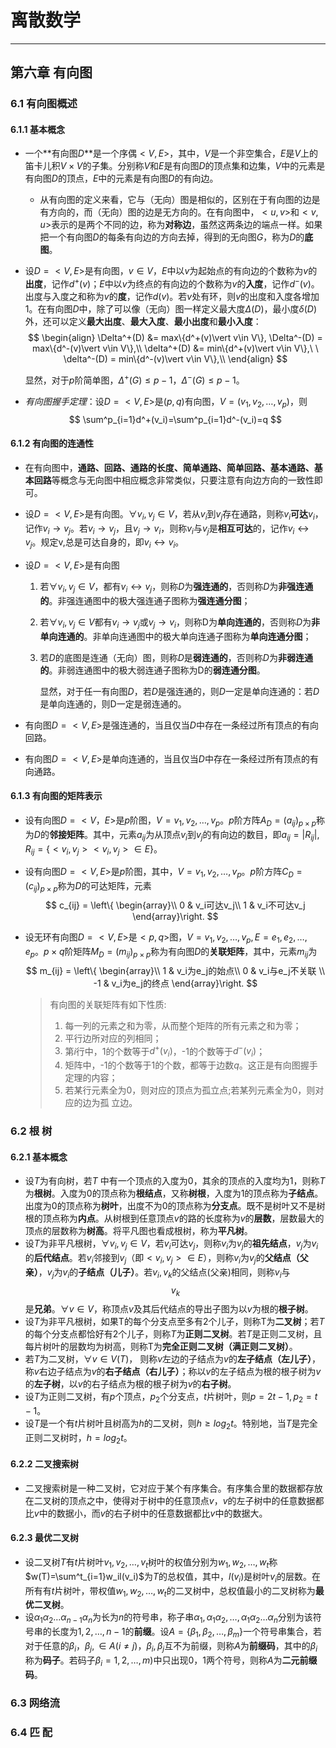# 离散数学

---





## 第六章 有向图

### 6.1 有向图概述

#### 6.1.1 基本概念

- 一个**有向图$D$**是一个序偶$<V, E>$，其中，$V$是一个非空集合，$E$是$V$上的笛卡儿积$V\times V$的子集。分别称$V$和$E$是有向图$D$的顶点集和边集，$V$中的元素是有向图$D$的顶点，$E$中的元素是有向图$D$的有向边。

  - 从有向图的定义来看，它与（无向）图是相似的，区别在于有向图的边是有方向的，而（无向）图的边是无方向的。在有向图中，$<u, v>$和$<v, u>$表示的是两个不同的边，称为**对称边**，虽然这两条边的端点一样。如果把一个有向图$D$的每条有向边的方向去掉，得到的无向图$G$，称为$D$的**底图**。

- 设$D=<V, E>$是有向图，$v\in V$，$E$中以$v$为起始点的有向边的个数称为$v$的**出度**，记作$d^+(v)$；$E$中以$v$为终点的有向边的个数称为$v$的**入度**，记作$d^-(v)$。出度与入度之和称为$v$的**度**，记作$d(v)$。若$v$处有环，则$v$的出度和入度各增加1。在有向图$D$中，除了可以像（无向）图一样定义最大度$\Delta(D)$，最小度$\delta(D)$外，还可以定义**最大出度**、**最大入度**、**最小出度**和**最小入度**：
  $$
  \begin{align}
  \Delta^+(D) &= max\{d^+(v)\vert v\in V\},
  \Delta^-(D) = max\{d^-(v)\vert v\in V\},\\
  \delta^+(D) &= min\{d^+(v)\vert v\in V\},\ \
  \delta^-(D) = min\{d^-(v)\vert v\in V\},\\
  \end{align}
  $$

  显然，对于$p$阶简单图，$\Delta^+(G)\leq p-1，\Delta^-(G)≤p-1$。

- *有向图握手定理*：设$D=<V, E>$是$(p, q)$有向图，$V=(v_1, v_2,\dots, v_p)$，则
  $$
  \sum^p_{i=1}d^+(v_i)=\sum^p_{i=1}d^-(v_i)=q
  $$

#### 6.1.2 有向图的连通性

- 在有向图中，**通路、回路、通路的长度、简单通路、简单回路、基本通路、基本回路**等概念与无向图中相应概念非常类似，只要注意有向边方向的一致性即可。

- 设$D=<V, E>$是有向图。$\forall v_i,v_j\in V$，若从$v_i$到$v_j$存在通路，则称$v_i$**可达**$v_i$，记作$v_i\rightarrow v_j$。若$v_i\rightarrow v_j$，且$v_j\rightarrow v_i$，则称$v_i$与$v_j$是**相互可达**的，记作$v_i\leftrightarrow v_j$。规定v,总是可达自身的，即$v_i\leftrightarrow v_i$。

- 设$D=<V, E>$是有向图

  1. 若$\forall v_i,v_j\in V$，都有$v_i\leftrightarrow v_j$，则称$D$为**强连通的**，否则称$D$为**非强连通的**。非强连通图中的极大强连通子图称为**强连通分图**；

  2. 若$\forall v_i,v_j\in V$都有$v_i\rightarrow v_j$或$v_j\rightarrow v_i$，则称D为**单向连通的**，否则称$D$为**非单向连通的**。非单向连通图中的极大单向连通子图称为**单向连通分图**；

  3. 若$D$的底图是连通（无向）图，则称$D$是**弱连通的**，否则称$D$为**非弱连通的**。非弱连通图中的极大弱连通子图称为D的**弱连通分图**。

     显然，对于任一有向图$D$，若$D$是强连通的，则$D$一定是单向连通的：若$D$是单向连通的，则D一定是弱连通的。

- 有向图$D=<V, E>$是强连通的，当且仅当$D$中存在一条经过所有顶点的有向回路。

- 有向图$D=<V, E>$是单向连通的，当且仅当$D$中存在一条经过所有顶点的有向通路。

#### 6.1.3 有向图的矩阵表示

- 设有向图$D=<V，E>$是$p$阶图，$V={v_1, v_2,\dots,v_p}$。$p$阶方阵$A_D=(a_{ij})_{p\times p}$称为$D$的**邻接矩阵**。其中，元素$a_{ij}$为从顶点$v_i$到$v_j$的有向边的数目，即$a_{ij}=|R_{ij}|,R_{ij}=\{<v_i, v_j><v_i, v_j>\in E\}$。

- 设有向图$D=<V, E>$是$p$阶图，其中，$V={v_1, v_2,\dots,v_p}$。$p$阶方阵$C_D=(c_{ij})_{p\times p}$称为$D$的可达矩阵，元素
  $$
  c_{ij} = \left\{ \begin{array}\\
  0 & v_i可达v_j\\
  1 & v_i不可达v_j
  \end{array}\right.
  $$

- 设无环有向图$D=<V, E>$是$<p, q>$图，$V={v_1, v_2,\dots,v_p},E={e_1, e_2,\dots,e_p}$。$p\times q$阶矩阵$M_D=(m_{ij})_{p\times p}$称为有向图$D$的**关联矩阵**，其中，元素$m_{ij}$为
  $$
  m_{ij} = \left\{ \begin{array}\\
  1 & v_i为e_j的始点\\
  0 & v_i与e_j不关联 \\
  -1 & v_i为e_j的终点
  \end{array}\right.
  $$

  > 有向图的关联矩阵有如下性质:
  >
  > 1. 每一列的元素之和为零，从而整个矩阵的所有元素之和为零；
  > 2. 平行边所对应的列相同；
  > 3. 第$i$行中，1的个数等于$d^+(v_i)$，-1的个数等于$d^-(v_i)$；
  > 4. 矩阵中，-1的个数等于1的个数，都等于边数$q$。这正是有向图握手定理的内容；
  > 5. 若某行元素全为0，则对应的顶点为孤立点;若某列元素全为0，则对应的边为孤
  >    立边。

### 6.2 根 树

#### 6.2.1 基本概念

- 设$T$为有向树，若*T* 中有一个顶点的入度为0，其余的顶点的入度均为1，则称$T$为**根树**。入度为0的顶点称为**根结点**，又称**树根**，入度为1的顶点称为**子结点**。出度为0的顶点称为**树叶**，出度不为0的顶点称为**分支点**。既不是树叶又不是树根的顶点称为**内点**。从树根到任意顶点$v$的路的长度称为$v$的**层数**，层数最大的顶点的层数称为**树高**。将平凡图也看成根树，称为**平凡树**。
- 设$T$为非平凡根树，$\forall v_i,v_j\in V$，若$v_i$可达$v_j$，则称$v_i$为$v_j$的**祖先结点**，$v_j$为$v_i$的**后代结点**。若$v_i$邻接到$v_j$（即$<v_i,v_j>\in E$），则称$v_i$为$v_j$的**父结点（父亲）**，$v_j$为$v_i$的**子结点（儿子）**。若$v_i,v_k$的父结点(父亲)相同，则称$v_i$与$$v_k$$是**兄弟**。$\forall v\in V$，称顶点$v$及其后代结点的导出子图为以$v$为根的**根子树**。
- 设$T$为非平凡根树，如果T的每个分支点至多有2个儿子，则称T为**二叉树​**；若$T$的每个分支点都恰好有2个儿子，则称$T$为**正则二叉树**。若$T$是正则二叉树，且每片树叶的层数均为树高，则称T为**完全正则二叉树（满正则二叉树）**。
- 若$T$为二叉树，$\forall v\in V(T)$， 则称$v$左边的子结点为$v$的**左子结点（左儿子）**，称$v$右边子结点为$v$的**右子结点（右儿子）**；称以$v$的左子结点为根的根子树为$v$的**左子树**，以$v$的右子结点为根的根子树为$v$的**右子树**。
- 设$T$为正则二叉树，有$p$个顶点，$p_2$个分支点，$t$片树叶，则$p=2t-1,p_2=t-1$。
- 设$T$是一个有$t$片树叶且树高为$h$的二叉树，则$h\geq log_2t$。特别地，当$T$是完全正则二叉树时，$h= log_2t$。

#### 6.2.2 二叉搜索树

- 二叉搜索树是一种二叉树，它对应于某个有序集合。有序集合里的数据都存放在二叉树的顶点之中，使得对于树中的任意顶点$v$，$v$的左子树中的任意数据都比$v$中的数据小，而$v$的右子树中的任意数据都比$v$中的数据大。 

#### 6.2.3 最优二叉树

- 设二叉树$T$有$t$片树叶$v_1, v_2,\dots,v_t$树叶的权值分别为$w_1, w_2,\dots,w_t$称$w(T)=\sum^t_{i=1}w_il(v_i)$为$T$的总权值，其中，$l(v_i)$是树叶$v_i$的层数。在所有有$t$片树叶，带权值$w_1, w_2,\dots,w_t$的二叉树中，总权值最小的二叉树称为**最优二叉树**。
- 设$\alpha_1\alpha_2\dots\alpha_{n-1}\alpha_n$为长为$n$的符号串，称子串$\alpha_1,\alpha_1\alpha_2,\dots,\alpha_1\alpha_2\dots\alpha_n$分别为该符号串的长度为$1, 2, \dots,n-1$的**前缀**。设$A=\{\beta_1, \beta_2, \dots,\beta_m\}$一个符号串集合，若对于任意的$\beta_i，\beta_j,\in A(i≠ j)$，$β_i,β_j$互不为前缀，则称$A$为**前缀码**，其中的$\beta_i$称为**码子**。若码子$\beta_i=1, 2,\dots,m)$中只出现0，1两个符号，则称$A$为**二元前缀码**。

### 6.3 网络流



### 6.4 匹 配